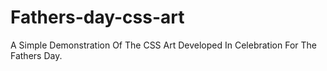 # Fathers-day-css-art
A Simple Demonstration Of The CSS Art Developed In Celebration For The Fathers Day.
